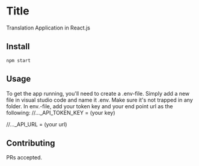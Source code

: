 
# Title
Translation Application in React.js
## Install


``npm start`` 
## Usage
To get the app running, you'll need to create a .env-file. Simply add a new file in visual studio code and name it .env. Make sure it's not trapped in any folder. In env.-file, add your token key and your end point url as the following:
//..._API_TOKEN_KEY = (your key)
  
//..._API_URL = (your url)

## Contributing

PRs accepted.
